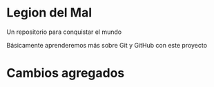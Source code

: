 # Legion del Mal
Un repositorio para conquistar el mundo

Básicamente aprenderemos más sobre Git y GitHub con este proyecto

# Cambios agregados